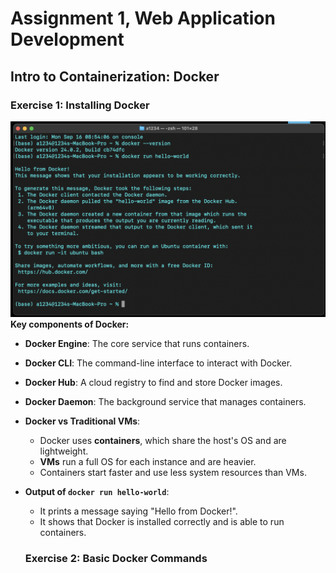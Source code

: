 # Assignment 1, Web Application Development
## Intro to Containerization: Docker
### Exercise 1: Installing Docker
![alt text](111.png)
**Key components of Docker:**
  - **Docker Engine**: The core service that runs containers.
  - **Docker CLI**: The command-line interface to interact with Docker.
  - **Docker Hub**: A cloud registry to find and store Docker images.
  - **Docker Daemon**: The background service that manages containers.

- **Docker vs Traditional VMs**:
  - Docker uses **containers**, which share the host's OS and are lightweight.
  - **VMs** run a full OS for each instance and are heavier.
  - Containers start faster and use less system resources than VMs.

- **Output of `docker run hello-world`**:
  - It prints a message saying "Hello from Docker!".
  - It shows that Docker is installed correctly and is able to run containers.

  ### Exercise 2: Basic Docker Commands
  